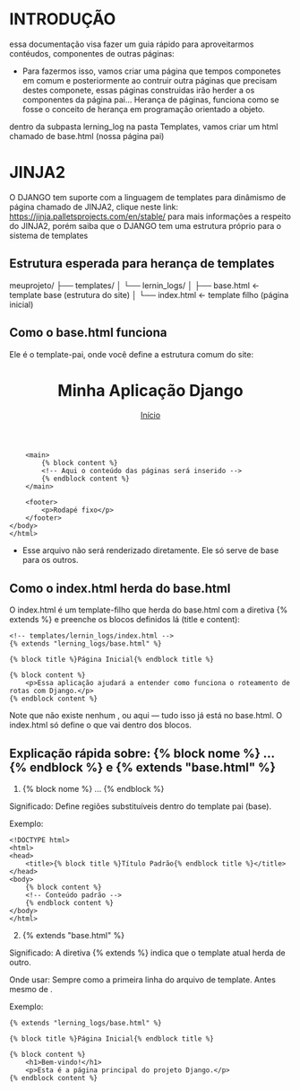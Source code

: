 # INTRODUÇÃO

essa documentação visa fazer um guia rápido para aproveitarmos contéudos, componentes de outras páginas:

- Para fazermos isso, vamos criar uma página que tempos componetes em comum e posteriormente ao contruir outra páginas que precisam destes componete, essas páginas construidas irão herder a os componentes da página pai... Herança de páginas, funciona como se fosse o conceito de herança em programação orientado a objeto.

dentro da subpasta lerning_log na pasta Templates, vamos criar um html chamado de base.html (nossa página pai)


# JINJA2

O DJANGO tem suporte com a linguagem de templates para dinâmismo de página chamado de JINJA2, clique neste link: https://jinja.palletsprojects.com/en/stable/ para mais informações a respeito do JINJA2, porém saiba que o DJANGO tem uma estrutura próprio para o sistema de templates

## Estrutura esperada para herança de templates

meuprojeto/
├── templates/
│   └── lernin_logs/
│       ├── base.html      <- template base (estrutura do site)
│       └── index.html     <- template filho (página inicial)

##  Como o base.html funciona
Ele é o template-pai, onde você define a estrutura comum do site:
    <!-- templates/lernin_logs/base.html -->
    <!DOCTYPE html>
    <html lang="pt-br">
    <head>
        <meta charset="UTF-8">
        <title>{% block title %}Título padrão{% endblock title %}</title>
    </head>
    <body>
        <header>
            <h1>Minha Aplicação Django</h1>
            <nav><a href="{% url 'index' %}">Início</a></nav>
        </header>

        <main>
            {% block content %}
            <!-- Aqui o conteúdo das páginas será inserido -->
            {% endblock content %}
        </main>

        <footer>
            <p>Rodapé fixo</p>
        </footer>
    </body>
    </html>

- Esse arquivo não será renderizado diretamente. Ele só serve de base para os outros.

##  Como o index.html herda do base.html

O index.html é um template-filho que herda do base.html com a diretiva {% extends %} e preenche os blocos definidos lá (title e content):

    <!-- templates/lernin_logs/index.html -->
    {% extends "lerning_logs/base.html" %}

    {% block title %}Página Inicial{% endblock title %}

    {% block content %}
        <p>Essa aplicação ajudará a entender como funciona o roteamento de rotas com Django.</p>
    {% endblock content %}

Note que não existe nenhum <html>, <head> ou <body> aqui — tudo isso já está no base.html. O index.html só define o que vai dentro dos blocos.

## Explicação rápida sobre: {% block nome %} ... {% endblock %}  e {% extends "base.html" %} 

1. {% block nome %} ... {% endblock %} 

Significado: Define regiões substituíveis dentro do template pai (base).

Exemplo:

    <!DOCTYPE html>
    <html>
    <head>
        <title>{% block title %}Título Padrão{% endblock title %}</title>
    </head>
    <body>
        {% block content %}
        <!-- Conteúdo padrão -->
        {% endblock content %}
    </body>
    </html>

2. {% extends "base.html" %} 

Significado: A diretiva {% extends %} indica que o template atual herda de outro.

Onde usar: Sempre como a primeira linha do arquivo de template. Antes mesmo de <!DOCTYPE html>.

Exemplo:

    {% extends "lerning_logs/base.html" %}

    {% block title %}Página Inicial{% endblock title %}

    {% block content %}
        <h1>Bem-vindo!</h1>
        <p>Esta é a página principal do projeto Django.</p>
    {% endblock content %}
